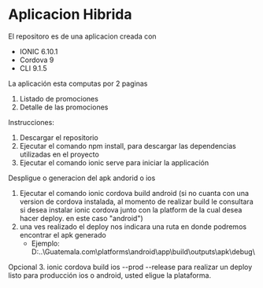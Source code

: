 # Aplicacion Hibrida

El repositoro es de una aplicacion creada con
   - IONIC 6.10.1
   - Cordova 9
   - CLI 9.1.5

La aplicación esta computas por 2 paginas
   1. Listado de promociones
   2. Detalle de las promociones
   

Instrucciones:

1. Descargar el repositorio
2. Ejecutar el comando npm install, para descargar las dependencias utilizadas en el proyecto
3. Ejecutar el comando ionic serve para iniciar la applicación


Despligue o generacion del apk andorid o ios
1. Ejecutar el comando ionic cordova build android (si no cuanta con una version de cordova instalada, al momento de realizar build le consultara si desea instalar ionic cordova      junto con la platform de la cual desea hacer deploy. en este caso "android")
2. una ves realizado el deploy nos indicara una ruta en donde podremos encontrar el apk generado
   - Ejemplo: D:\..\Guatemala.com\platforms\android\app\build\outputs\apk\debug\
 
Opcional
3. ionic cordova build ios --prod --release para realizar un deploy listo para producción ios o android, usted eligue la plataforma.
